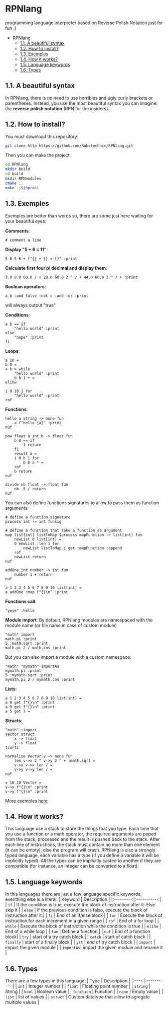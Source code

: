 # RPNlang

programming language interpreter based on Reverse Polish Notation just for fun ;)

- [RPNlang](#rpnlang)
	- [1.1. A beautiful syntax](#11-a-beautiful-syntax)
	- [1.2. How to install?](#12-how-to-install)
	- [1.3. Exemples](#13-exemples)
	- [1.4. How it works?](#14-how-it-works)
	- [1.5. Language keywords](#15-language-keywords)
	- [1.6. Types](#16-types)

## 1.1. A beautiful syntax

In RPNlang, there is no need to use horribles and ugly curly brackets or parentheses. Instead, you use the most beautiful syntax you can imagine: the **reverse polish notation** (RPN for the insiders).

## 1.2. How to install?

You must download this repository:

```sh
git clone http https://github.com/Robotechnic/RPNlang.git
```

Then you can make the project:

```sh
cd RPNlang
mkdir build
cd build
mkdir RPNmodules
cmake ..
make -j$(nproc)
```

## 1.3. Exemples

Exemples are better than words so, there are some just here waiting for your beautiful eyes:

**Comments**:

```RPNlang
# comment a line
```

**Display "5 + 6 = 11"**:

```RPNlang
5 6 5 6 + f"{} + {} = {}" :print
```

**Calculate first four pi decimal and display them**:

```RPNlang
3.0 8.0 60.0 / + 29.0 60.0 2 ^ / + 44.0 60.0 3 ^ / + :print
```

**Boolean operators**:

```RPNlang
a b :and false :not c :and :or :print
```

will always output "true"

**Conditions**:

```RPNlang
a b == if
	"hello world" :print 
else
	"nope" :print
fi
```

**Loops**:

```RPNlang
a 10 =
b 0 =
a b > while
	"hello world" :print
	b b 1 + =
elihw
```

```RPNlang
i 0 10 1 for
	"hello world" :print
rof
```

**Functions**:

```RPNlang
hello a string -> none fun
	a f"hello {a}" :print
nuf
```

```RPNlang
pow float a int b -> float fun
	b 0 == if
		1 return
	fi
	result a =
	i 0 b 1 for
		b b a * =
	rof
	b return
nuf
```

```RPNlang
divide nb float -> float fun 
	nb .5 / return 
nuf
```

You can also define functions signatures to allow to pass them as function arguments:

```RPNlang
# define a function signature
process int -> int funsig

# define a function that take a function as argument
map list[int] listToMap $process mapFunction -> list[int] fun
	newList 0 list[int] =
	0 newList :len 1 for
		newList listToMap i get :mapFunction :append
	rof
	newList return
nuf

addOne int number -> int fun
	number 1 + return
nuf

a 1 2 3 4 5 6 7 8 9 10 list[int] =
a addOne :map f"{}\n" :print
```

**Functions call**:

```RPNlang
"yeye" :hello
```

**Module import**:
By default, RPNlang modules are namespaced with the module name (or file name in case of custom module)

```RPNlang
"math" import
math.pi :print
5 :math.sqrt :print
math.pi 2 / math.cos :print
```

But you can also import a module with a custom namespace:

```RPNlang
"math" "mymath" importAs
mymath.pi :print
5 :mymath.sqrt :print
mymath.pi 2 / mymath.cos :print
```

**Lists**:

```RPNlang
a 1 2 3 4 5 6 7 8 9 10 list[int] =
a 0 get f"{}\n" :print
a 9 get f"{}\n" :print
a 5 get 7 =
```

**Structs**:

```RPNlang
"math" :import
Vector struct
	x -> float
	y -> float
tcurts

normalise Vector v -> none fun
	len v->x 2 ^ v->y 2 ^ + :math.sqrt =
	v->x v->x len / =
	v->y v->y len / =
nuf

v 10 10 Vector =
v->x f"{}\n" :print
v->y f"{}\n" :print
```

More exemples [here](https://github.com/Robotechnic/RPNlang/tree/master/examples)

## 1.4. How it works?

This language use a stack to store the things that you type. Each time that you use a function or a math operator, the required arguments are poped from the stack, processed and the result is pushed back to the stack. After each line of instructions, the stack must contain no more than one element (it can be empty), else the program will crash.
RPNlang is also a strongly typed language, each variable has a type (if you define a variable it will be implicitly typed). All the types can be implicitly casted to another if they are compatible (for instance, an integer can be converted to a float).

## 1.5. Language keywords

In this languages there are just a few language specific keywords, everithing else is a literal.
| Keyword   | Description |
|:---------:|:-----------:|
|  `if`     | If the condition is true, execute the block of instruction after it. Else skip it |
| `else`    | If the previous condition is false, execute the block of instruction after it.|
|  `fi`     | End of an if/else block |
|  `for`    | Execute the block of instruction for each increment in a given range |
|  `rof`    | End of a for loop |
|  `while`  | Execute the block of instruction while the condition is true |
|  `elihw`  | End of a while loop |
|  `fun`    | Define a function |
|  `nuf`    | End of a function block|
| `try`     | start of a try catch block |
| `catch`   | start of catch block |
| `finally` | start of a finally block |
| `yrt`     | end of try catch block |
| `import`  | import the given module |
| `importAs`| import the given module and rename it |

## 1.6. Types

There are a few types in this language:
| Type | Description |
|:----:|:-----------:|
| `int` | Integer number |
| `float` | Floating point number |
| `string` | String |
| `bool` | Boolean value |
| `function` | Function |
| `none` | Empty value |
| `list` | list of values |
| `struct` | Custom datatype that allow to agregate multiple values |
